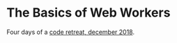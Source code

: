 # The Basics of Web Workers

Four days of a [code retreat, december 2018](https://github.com/olange/code-retreat/blob/master/2018/201812-cmj.md).
